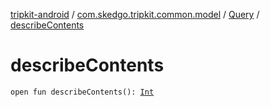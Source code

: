 [tripkit-android](../../index.md) / [com.skedgo.tripkit.common.model](../index.md) / [Query](index.md) / [describeContents](./describe-contents.md)

# describeContents

`open fun describeContents(): `[`Int`](https://kotlinlang.org/api/latest/jvm/stdlib/kotlin/-int/index.html)